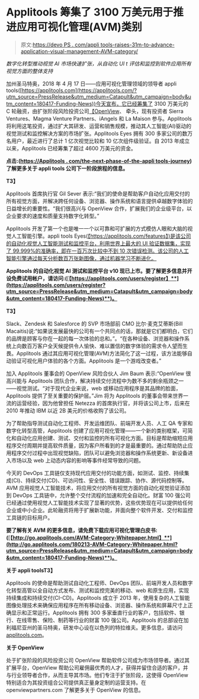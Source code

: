 # Applitools 筹集了 3100 万美元用于推进应用可视化管理(AVM)类别

> 原文:[https://devo PS . com/appli tools-raises-31m-to-advance-application-visual-management-AVM-category/](https://devops.com/applitools-raises-31m-to-advance-application-visual-management-avm-category/)

*数字化转型推动视觉 AI 市场快速扩张，从自动化 UI t* *评估和监控到软件应用所有视觉方面的整体支持*

加州圣马特奥，2018 年 4 月 17 日——应用可视化管理领域的领导者 appli tools([https://applitools.com](https://applitools.com/?utm_source=PressRelease&utm_medium=Catapult&utm_campaign=body&utm_content=180417-Funding-News))今天宣布，它已经筹集了 3100 万美元的 C 轮融资，由扩张阶段风险投资公司[【OpenView](https://openviewpartners.com/)、 牵头，现有投资者 Sierra Ventures、Magma Venture Partners、iAngels 和 La Maison 参与。Applitools 将利用这笔投资，通过扩大其研发、运营和销售规模，推动其人工智能(AI)驱动的视觉测试和监控解决方案的市场扩张。Applitools Eyes 拥有 300 多家公司的数万名用户，最近进行了总计 1 亿次视觉比较和 10 亿次组件级验证。自 2013 年成立以来，Applitools 已经筹集了超过 4600 万美元的资金。

**点击:(**[**https://Applitools . com/the-next-phase-of-the-appli tools-journey**](https://applitools.com/blog/the-next-phase-of-the-applitools-journey/?utm_source=PressRelease&utm_medium=Catapult&utm_campaign=body&utm_content=180417-Funding-News)**)了解更多关于 appli tools 公司下一阶段旅程的信息。**

**T3】**

Applitools 首席执行官 Gil Sever 表示:“我们的使命是帮助客户自动化应用交付的所有视觉方面，并解决跨任何设备、浏览器、操作系统和语言提供卓越数字体验的日益增长的重要性。“我们很高兴与 OpenView 合作，扩展我们的企业级平台，以企业要求的速度和质量支持数字化转型。”

Applitools 开发了第一个也是唯一一个以可靠和可扩展的方式模仿人眼和大脑的视觉人工智能引擎。appli tools Eyes([【https://applitools.com/features】)是该公司的自动化视觉人工智能测试和监控平台，利用世界上最大的 UI 验证数据集，实现了 99.999%的准确率，即在一百万次比较中不到 10 次错误检测。该公司的人工智能引擎通过每天分析数百万张新图像，通过机器学习不断进化。](https://applitools.com/features?utm_source=PressRelease&utm_medium=Catapult&utm_campaign=body&utm_content=180417-Funding-News)

**Applitools 的自动化视觉 AI 测试和监控平台 v10 现已上市。要了解更多信息并开设免费试用帐户，请访问:(**[**【https://applitools.com/users/register】**](https://applitools.com/users/register?utm_source=PressRelease&utm_medium=Catapult&utm_campaign=body&utm_content=180417-Funding-News)**)。**

**T3】**

Slack、Zendesk 和 Salesforce 的 SVP 市场部前 CMO 比尔·麦克艾蒂斯(Bill Macaitis)说:“如果说发展最快的公司有一个共同点的话，那就是它们都明白，它们的品牌是顾客与你在一起的每一次体验的总和。”。“在各种设备、浏览器和操作系统上向数百万客户全天候提供令人愉快、难以置信的数字体验的需求令人望而生畏。Applitools 通过其应用可视化管理(AVM)方法简化了这一过程，该方法能够自动验证可视化用户体验的各个方面。Applitools 是一个游戏改变者。”

加入 Applitools 董事会的 OpenView 风险合伙人 Jim Baum 表示:“OpenView 很高兴能与 Applitools 团队合作，解决持续交付流程中为数不多的剩余瓶颈之一——视觉测试。“对于现代企业来说，web 或移动应用程序是其品牌的脸面，Applitools 提供了至关重要的保护层。”Jim 将为 Applitools 的董事会带来世界一流的运营经验，因为他曾担任 Netezza 的首席执行官，并将该公司上市，后来在 2010 年推动 IBM 以近 2B 美元的价格收购了该公司。

为了帮助指导测试自动化工程师、开发运维团队、前端开发人员、人工 QA 专家和数字化转型高管，Applitools 创建了应用可视化管理——一个新的类别框架，可简化和自动化应用创建、测试、交付和监控的所有可视化方面。目标是帮助缩短应用程序交付周期并提高软件质量，因为客户所看到的才是最重要的。通过帮助防止应用程序交付过程中出现视觉缺陷，团队可以避免浏览器和操作系统更新、新设备进入市场以及 web 上动态内容的影响等事件经常导致的问题。

今天的 DevOps 工具链仅支持现代应用交付的功能方面，如测试、监控、持续集成(CI)、持续交付(CD)、可访问性、安全性、错误跟踪、协作、源代码控制等。AVM 应用视觉人工智能技术，将应用交付的所有视觉方面的自动化视觉验证添加到 DevOps 工具链中，允许整个交付流程的加速和完全自动化。财富 100 强公司已经通过使用视觉人工智能技术实现了显著的优势，这些优势现在可以提供给任何企业或中小企业。此轮融资将用于扩展新功能，并面向整个软件开发、交付和监控工具链的目标用户。

**要了解有关 AVM 的更多信息，请免费下载应用可视化管理白皮书:(**[**【http://go.applitools.com/AVM-Category-Whitepaper.html】**](http://go.applitools.com/180213-AVM-Category-Whitepaper.html?utm_source=PressRelease&utm_medium=Catapult&utm_campaign=body&utm_content=180417-Funding-News)**)。**

**关于 appli toolsT3】**

Applitools 的使命是帮助测试自动化工程师、DevOps 团队、前端开发人员和数字化转型高管以全自动方式发布、测试和监控完美的移动、web 和原生应用，实现持续集成和持续交付(CI-CD)。Applitools 成立于 2013 年，使用复杂的人工智能图像处理技术来确保应用程序在所有移动设备、浏览器、操作系统和屏幕尺寸上正确显示和正常运行。Applitools 拥有 300 多家垂直行业的客户，包括软件、银行、在线零售、保险、制药等行业的财富 100 强公司。Applitools 的总部设在加利福尼亚州的圣马特奥，研发中心设在以色列的特拉维夫。更多信息，请访问[applitools.com](https://applitools.com/?utm_source=PressRelease&utm_medium=Catapult&utm_campaign=body&utm_content=180417-Funding-News)。

**关于 OpenView**

处于扩张阶段的风险投资公司 OpenView 帮助软件公司成为市场领导者。通过其扩展平台，OpenView 帮助公司雇佣最优秀的人才，获得并留住合适的客户，并与行业领导者合作，从而主导其市场。他们专注于扩张阶段，这使得 OpenView 特别适合为其投资组合公司提供真正量身定制的运营支持。在 openviewpartners.com 了解更多关于 OpenView 的信息。